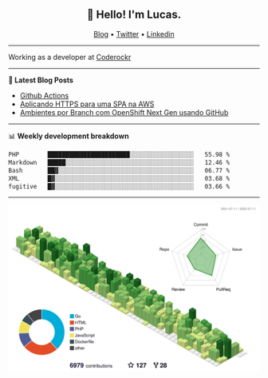 <h2 align="center">👋 Hello! I'm Lucas.</h2>
<p align="center">
  <a href="https://www.lucassabreu.net.br/">Blog</a> •
  <a href="https://twitter.com/lucassabreu">Twitter</a> •
  <a href="https://www.linkedin.com/in/lucassantosabreu/">Linkedin</a>
</p>

---

Working as a developer at [Coderockr](https://github.com/Coderockr)

---

**📝 Latest Blog Posts**

<!-- BLOG-POST-LIST:START -->
- [Github Actions](https://www.lucassabreu.net.br/post/github-actions/)
- [Aplicando HTTPS para uma SPA na AWS](https://www.lucassabreu.net.br/post/aplicando-https-para-uma-spa-na-aws/)
- [Ambientes por Branch com OpenShift Next Gen usando GitHub](https://www.lucassabreu.net.br/post/ambientes-por-branch-com-openshift-next-gen-usando-github/)
<!-- BLOG-POST-LIST:END -->

---

📊 **Weekly development breakdown**
<!--START_SECTION:waka-->
```text
PHP        ███████████████████████░░░░░░░░░░░░░░░░░░   55.98 % 
Markdown   █████░░░░░░░░░░░░░░░░░░░░░░░░░░░░░░░░░░░░   12.46 % 
Bash       ██▓░░░░░░░░░░░░░░░░░░░░░░░░░░░░░░░░░░░░░░   06.77 % 
XML        █▓░░░░░░░░░░░░░░░░░░░░░░░░░░░░░░░░░░░░░░░   03.68 % 
fugitive   █▓░░░░░░░░░░░░░░░░░░░░░░░░░░░░░░░░░░░░░░░   03.66 % 
```
<!--END_SECTION:waka-->

---

![](./profile-3d-contrib/profile-green-animate.svg)
